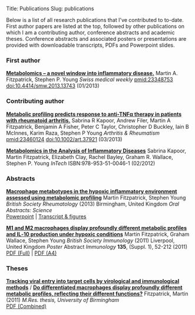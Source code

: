 Title: Publications
Slug: publications

Below is a list of all research publications that I've contributed to to-date. First author papers are listed at the top, followed by other publications on which I am a contributing author, conference abstracts and academic theses. Conference abstracts and associated posters or presentations are provided with downloadable transcripts, PDFs and Powerpoint slides.

### First author

[**Metabolomics – a novel window into inflammatory disease.**](http://www.smw.ch/content/smw-2013-13743/)
Martin A. Fitzpatrick, Stephen P. Young
*Swiss medical weekly* [pmid:23348753](www.ncbi.nlm.nih.gov/pubmed/23348753) [doi:10.4414/smw.2013.13743](http://dx.doi.org/10.4414/smw.2013.13743) (01/2013)

### Contributing author

[**Metabolic profiling predicts response to anti-TNFα therapy in patients with rheumatoid arthritis.**](http://onlinelibrary.wiley.com/doi/10.1002/art.37921/abstract)
Sabrina R Kapoor, Andrew Filer, Martin A Fitzpatrick, Benjamin A Fisher, Peter C Taylor, Christopher D Buckley, Iain B McInnes, Karim Raza, Stephen P Young
*Arthritis & Rheumatism* [pmid:23460124](www.ncbi.nlm.nih.gov/pubmed/23460124) [doi:10.1002/art.37921](http://dx.doi.org/10.1002/art.37921) (03/2013)

[**Metabolomics in the Analysis of Inflammatory Diseases**](http://www.intechopen.com/books/metabolomics/metabolomics-in-the-analysis-of-inflammatory-diseases)
Sabrina Kapoor, Martin Fitzpatrick, Elizabeth Clay, Rachel Bayley, Graham R. Wallace, Stephen P. Young *InTech* ISBN:978-953-51-0046-1 (02/2012)

### Abstracts

[**Macrophage metabotypes in the hypoxic inflammatory environment assessed using metabolomic profiling**](/) Martin Fitzpatrick, Stephen Young *British Society Rheumatology* (2013) Birmingham, United Kingdom *Oral Abstracts: Science*  
[Powerpoint](/) | [Transcript & figures](/)

[**M1 and M2 macrophages display profoundly different metabolic profiles and IL‐10 production under hypoxic conditions**](http://onlinelibrary.wiley.com/doi/10.1111/j.1365-2567.2011.03534.x/pdf) Martin Fitzpatrick, Graham Wallace, Stephen Young *British Society Immunology* (2011) Liverpool, United Kingdom *Poster* Abstract *Immunology* **135**, (Suppl. 1), 52-212 (2011)  [PDF (Full)](http://download.martinfitzpatrick.name/publications/BSI2011-Poster-\(Full\).pdf) | [PDF (A4)](http://download.martinfitzpatrick.name/publications/BSI2011-Poster-\(A4\).pdf) 
### Theses
[**Tracking viral entry into target cells by virological and immunological methods**](http://etheses.bham.ac.uk/2940/) / [**Do differentiated macrophages display profoundly different metabolic profiles, reflecting their different functions?**](http://etheses.bham.ac.uk/2940/) Fitzpatrick, Martin (2011)
*M.Res. thesis, University of Birmingham*  
[PDF (Combined)](http://etheses.bham.ac.uk/2940/1/Fitzpatrick_11_MRes.pdf)
